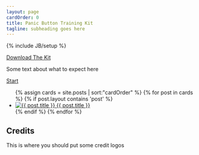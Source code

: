 ```yaml
---
layout: page
cardOrder: 0
title: Panic Button Training Kit
tagline: subheading goes here
---
```

<div id="hp" markdown="1">
{% include JB/setup %}

<a href="#" class="btn btn-default">Download The Kit</a>

<p class="intro">
Some text about what to expect here
</p>

<a href="#" class="btn btn-default">Start</a>

<ul class="cards clearfix">
  {% assign cards = site.posts | sort:"cardOrder" %}
  {% for post in cards %}
    {% if post.layout contains 'post' %}
      <li><a href="{{ BASE_PATH }}{{ post.url }}">
        <img src="{{ BASE_PATH }}/assets/img/{{ post.cardOrder }}_thumb.png" alt="{{ post.title }}">
        {{ post.title }}
      </a></li>
    {% endif %}
  {% endfor %}
</ul>

## Credits

This is where you should put some credit logos
</div>
